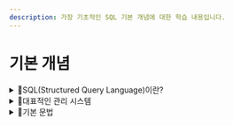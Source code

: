 ```yaml
---
description: 가장 기초적인 SQL 기본 개념에 대한 학습 내용입니다.
---
```


# 기본 개념

<details>

<summary>📖SQL(Structured Query Language)이란?</summary>

SQL은 Structured Query Language의 약자로 관계형 데이터 베이스를&#x20;

</details>

<details>

<summary>📖대표적인 관리 시스템</summary>



</details>

<details>

<summary>📖기본 문법</summary>



</details>

